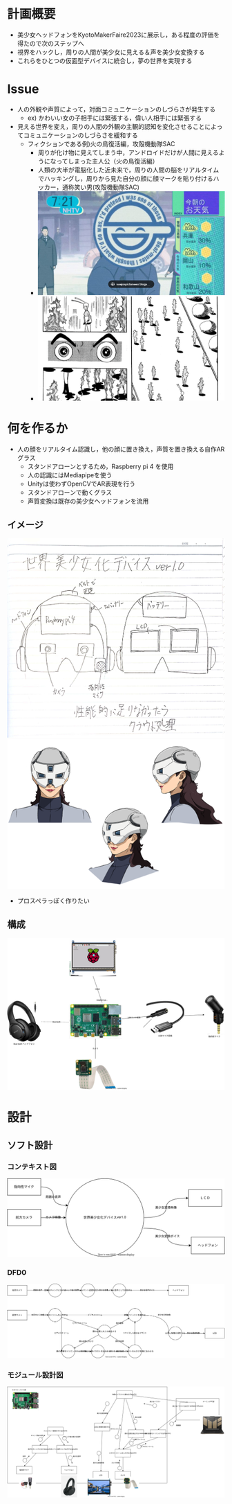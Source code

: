 # 計画概要
- 美少女ヘッドフォンをKyotoMakerFaire2023に展示し，ある程度の評価を得たので次のステップへ
- 視界をハックし，周りの人間が美少女に見える＆声を美少女変換する
- これらをひとつの仮面型デバイスに統合し，夢の世界を実現する
# Issue 
- 人の外観や声質によって，対面コミュニケーションのしづらさが発生する
  - ex) かわいい女の子相手には緊張する，偉い人相手には緊張する
- 見える世界を変え，周りの人間の外観の主観的認知を変化させることによってコミュニケーションのしづらさを緩和する
  - フィクションである例)火の鳥復活編，攻殻機動隊SAC
    - 周りが化け物に見えてしまう中，アンドロイドだけが人間に見えるようになってしまった主人公（火の鳥復活編）
    - 人類の大半が電脳化した近未来で，周りの人間の脳をリアルタイムでハッキングし，周りから見た自分の顔に顔マークを貼り付けるハッカー，通称笑い男(攻殻機動隊SAC)
    - ![](images/20230528133311.png)
    - ![](images/20230528132639.png)
# 何を作るか
- 人の顔をリアルタイム認識し，他の顔に置き換え，声質を置き換える自作ARグラス
  - スタンドアローンとするため，Raspberry pi 4 を使用
  - 人の認識にはMediapipeを使う
  - Unityは使わずOpenCVでAR表現を行う
  - スタンドアローンで動くグラス
  - 声質変換は既存の美少女ヘッドフォンを流用
## イメージ
![design](images/design.jpg)
![muskimage](images/muskimage.png)
- プロスペラっぽく作りたい
## 構成
![sturucture](images/structure.drawio.svg)
# 設計
## ソフト設計
### コンテキスト図
![context](images/context.drawio.svg)

### DFD0
![dfd0](images/dfd0.drawio.svg)

### モジュール設計図
![module](images/modulestructure.drawio.svg)
